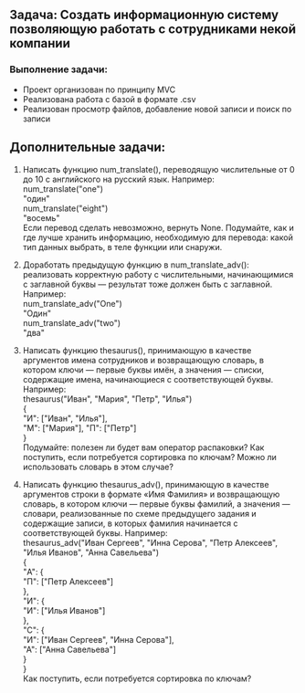 ## Задача: Создать информационную систему позволяющую работать с сотрудниками некой компании

### Выполнение задачи:  
- Проект организован по принципу MVC
- Реализована работа с базой в формате .csv
- Реализован просмотр файлов, добавление новой записи и поиск по записи  


## Дополнительные задачи:

1. Написать функцию num_translate(), переводящую числительные от 0 до 10 c английского на русский язык. Например:  
num_translate("one")  
"один"  
num_translate("eight")  
"восемь"  
Если перевод сделать невозможно, вернуть None. Подумайте, как и где лучше хранить информацию, необходимую для перевода: какой тип данных выбрать, в теле функции или снаружи.  

2. Доработать предыдущую функцию в num_translate_adv(): реализовать корректную работу с числительными, начинающимися с заглавной буквы — результат тоже должен быть с заглавной. Например:  
num_translate_adv("One")  
"Один"  
num_translate_adv("two")  
"два"  
3. Написать функцию thesaurus(), принимающую в качестве аргументов имена сотрудников и возвращающую словарь, в котором ключи — первые буквы имён, а значения — списки, содержащие имена, начинающиеся с соответствующей буквы. Например:  
thesaurus("Иван", "Мария", "Петр", "Илья")  
{  
"И": ["Иван", "Илья"],  
"М": ["Мария"], "П": ["Петр"]  
}  
Подумайте: полезен ли будет вам оператор распаковки? Как поступить, если потребуется сортировка по ключам? Можно ли использовать словарь в этом случае?  
4. Написать функцию thesaurus_adv(), принимающую в качестве аргументов строки в формате «Имя Фамилия» и возвращающую словарь, в котором ключи — первые буквы фамилий, а значения — словари, реализованные по схеме предыдущего задания и содержащие записи, в которых фамилия начинается с соответствующей буквы. Например:  
thesaurus_adv("Иван Сергеев", "Инна Серова", "Петр Алексеев", "Илья Иванов", "Анна Савельева")  
{  
"А": {  
"П": ["Петр Алексеев"]  
},  
"И": {  
"И": ["Илья Иванов"]  
},  
"С": {  
"И": ["Иван Сергеев", "Инна Серова"],  
"А": ["Анна Савельева"]  
}  
}  
Как поступить, если потребуется сортировка по ключам?